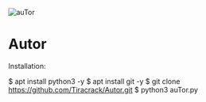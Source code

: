 ![auTor](https://github.com/user-attachments/assets/f90b4d58-498b-4530-b823-017e41dde244)
# Autor

Installation: 

$ apt install python3 -y
$ apt install git -y 
$ git clone https://github.com/Tiracrack/Autor.git
$ python3 auTor.py

